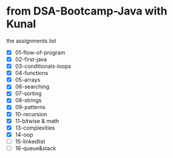 # from DSA-Bootcamp-Java with Kunal 
the assignments list

 - [x] 01-flow-of-program
 - [x] 02-first-java
 - [x] 03-conditionals-loops
 - [x] 04-functions
 - [x] 05-arrays
 - [x] 06-searching
 - [x] 07-sorting
 - [x] 08-strings
 - [x] 09-patterns
 - [x] 10-recursion
 - [x] 11-bitwise & math
 - [x] 13-complexities
 - [x] 14-oop
 - [ ] 15-linkedlist
 - [ ] 16-queue&stack
